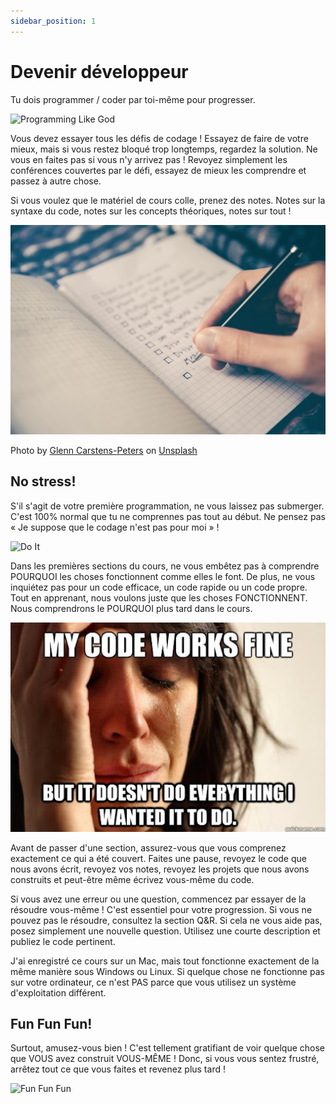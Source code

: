 ```yaml
---
sidebar_position: 1
---
```


# Devenir développeur

Tu dois programmer / coder par toi-même pour progresser.

![Programming Like God](https://media.giphy.com/media/QX6ruFElzFdeIfblrg/giphy.gif)

Vous devez essayer tous les défis de codage ! 
Essayez de faire de votre mieux, mais si vous restez bloqué trop longtemps, regardez la solution. Ne vous en faites pas si vous n'y arrivez pas ! Revoyez simplement les conférences couvertes par le défi, essayez de mieux les comprendre et passez à autre chose.

Si vous voulez que le matériel de cours colle, prenez des notes. Notes sur la syntaxe du code, notes sur les concepts théoriques, notes sur tout !

![Take Note](/img/tutorial/glenn-carstens-peters-RLw-UC03Gwc-unsplash.jpg)

Photo by <a href="https://unsplash.com/@glenncarstenspeters?utm_source=unsplash&utm_medium=referral&utm_content=creditCopyText">Glenn Carstens-Peters</a> on <a href="https://unsplash.com/s/photos/take-note?utm_source=unsplash&utm_medium=referral&utm_content=creditCopyText">Unsplash</a>
  
## No stress!
S'il s'agit de votre première programmation, ne vous laissez pas submerger. C'est 100% normal que tu ne comprennes pas tout au début. Ne pensez pas « Je suppose que le codage n'est pas pour moi » !

![Do It](https://media.giphy.com/media/iZKF7CKpEEva2OZE6a/giphy.gif)

Dans les premières sections du cours, ne vous embêtez pas à comprendre POURQUOI les choses fonctionnent comme elles le font. De plus, ne vous inquiétez pas pour un code efficace, un code rapide ou un code propre. Tout en apprenant, nous voulons juste que les choses FONCTIONNENT. Nous comprendrons le POURQUOI plus tard dans le cours.

![My code Works](/img/code-works.jpeg)

Avant de passer d'une section, assurez-vous que vous comprenez exactement ce qui a été couvert. Faites une pause, revoyez le code que nous avons écrit, revoyez vos notes, revoyez les projets que nous avons construits et peut-être même écrivez vous-même du code.

Si vous avez une erreur ou une question, commencez par essayer de la résoudre vous-même ! C'est essentiel pour votre progression. Si vous ne pouvez pas le résoudre, consultez la section Q&R. Si cela ne vous aide pas, posez simplement une nouvelle question. Utilisez une courte description et publiez le code pertinent.

J'ai enregistré ce cours sur un Mac, mais tout fonctionne exactement de la même manière sous Windows ou Linux. Si quelque chose ne fonctionne pas sur votre ordinateur, ce n'est PAS parce que vous utilisez un système d'exploitation différent.

## Fun Fun Fun!

Surtout, amusez-vous bien ! C'est tellement gratifiant de voir quelque chose que VOUS avez construit VOUS-MÊME ! Donc, si vous vous sentez frustré, arrêtez tout ce que vous faites et revenez plus tard !

![Fun Fun Fun](https://media.giphy.com/media/StaCvBZCh6uSjGWqVg/giphy.gif)